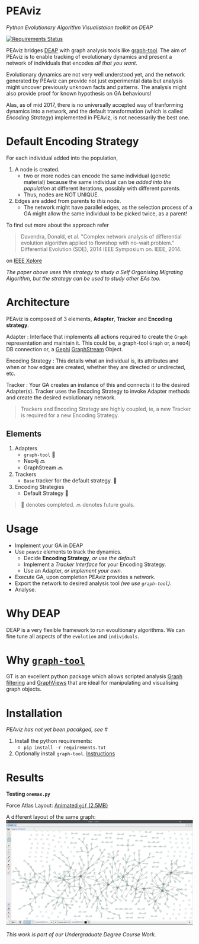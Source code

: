 # PEAviz
_Python Evolutionary Algorithm Visualistaion toolkit on DEAP_

[![Requirements Status](https://requires.io/github/arrow-/PEAviz/requirements.svg?branch=master)](https://requires.io/github/arrow-/PEAviz/requirements/?branch=master)

PEAviz bridges [DEAP](https://www.github.com/deap/deap) with graph analysis tools like [graph-tool](http://graph-tool.skewed.de/). The aim of PEAviz is to enable tracking of evolutionary dynamics and present a network of individuals that encodes _all that you want_.

Evolutionary dynamics are not very well understood yet, and the network generated by PEAviz can provide not just experimental data but analysis might uncover previously unknown facts and patterns. The analysis might also provide proof for known hypothesis on GA behaviours!

Alas, as of mid 2017, there is no universally accepted way of tranforming dynamics into a network, and the default transformation (which is called _Encoding Strategy_) implemented in PEAviz, is not necessarily the best one.

# Default Encoding Strategy

For each individual added into the population,

1. A node is created.
    - two or more nodes can encode the same individual (genetic material) because the same individual can be _added into the population_ at different iterations, possibly with different parents.
    - Thus, nodes are NOT UNIQUE.
2. Edges are added from parents to _this_ node.
    - The network might have parallel edges, as the selection process of a GA might allow the same individual to be picked twice, as a parent!

To find out more about the approach refer
>Davendra, Donald, et al. "Complex network analysis of differential evolution algorithm applied to flowshop with no-wait problem." Differential Evolution (SDE), 2014 IEEE Symposium on. IEEE, 2014.

on [IEEE Xplore](http://ieeexplore.ieee.org/abstract/document/6900441/)

_The paper above uses this strategy to study a Self Organising Migrating Algorithm, but the strategy can be used to study other EAs too._

# Architecture

PEAviz is composed of 3 elements, **Adapter**, **Tracker** and **Encoding strategy**.

Adapter
:   Interface that implements all actions required to create the `Graph` representation and maintain it. This could be,
 a graph-tool `Graph` or,
 a neo4j DB connection or,
 a [Gephi](https://www.gephi.org) [GraphStream](https://github.com/gephi/gephi/wiki/GraphStreaming) Object.

Encoding Strategy
:   This details what an individual is, its attributes and when or how edges are created, whether they are directed or undirected, etc.

Tracker
:   Your GA creates an instance of this and connects it to the desired Adapter(s). Tracker uses the Encoding Strategy to invoke Adapter methods and create the desired evolutionary network.
>Trackers and Encoding Strategy are highly coupled, ie, a new Tracker is required for a new Encoding Strategy.

## Elements

1. Adapters
    - `graph-tool` :100:
    - Neo4j :soon:
    - GraphStream :soon:
2. Trackers
    - `Base` tracker for the default strategy. :100:
3. Encoding Strategies
    - Default Strategy :100:

>:100: denotes completed.
>:soon: denotes future goals.

# Usage

* Implement your GA in DEAP
* Use `peaviz` elements to track the dynamics.
    - Decide **Encoding Strategy**, _or use the default._
    - Implement a *Tracker Interface* for your Encoding Strategy.
    - Use an Adapter, _or implement your own._
* Execute GA, upon completion PEAviz provides a network.
* Export the network to desired analysis tool _(we use `graph-tool`)_.
* Analyse.

# Why DEAP

DEAP is a very flexible framework to run evoultionary algorithms. We can fine tune all aspects of the `evolution` and `individuals`.

# Why [`graph-tool`](https://graph-tool.skewed.de/)

GT is an excellent python package which allows scripted analysis [Graph filtering](https://graph-tool.skewed.de/static/doc/quickstart.html#graph-filtering) and [GraphViews](https://graph-tool.skewed.de/static/doc/quickstart.html#graph-views) that are ideal for manipulating and visualising graph objects.

# Installation

_PEAviz has not yet been pacakged, see #_

1. Install the python requirements:
    - `pip install -r requirements.txt`
2. Optionally install `graph-tool`. [Instructions](https://git.skewed.de/count0/graph-tool/wikis/installation-instructions)

# Results
**Testing `onemax.py`**

Force Atlas Layout: [Animated `gif` (2.5MB)][onemax-gif-raw]

A different layout of the same graph:
![img-onemax-gephi-sfdp][graphviz-gif]

_This work is part of our Undergraduate Degree Course Work._

[onemax-gif]: docs/images/onemax.gif "Animated gif of OneMax GA"
[onemax-gif-raw]: https://raw.githubusercontent.com/arrow-/PEAviz/master/docs/images/onemax.gif
[graphviz-gif]: docs/images/graphviz-sfdp.png "Animated gif of OneMax GA"
